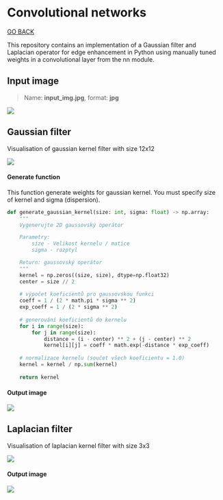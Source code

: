 # Convolutional networks

[GO BACK](https://github.com/0xMartin/UTB-FAI-programs)

This repository contains an implementation of a Gaussian filter and Laplacian operator for edge enhancement in Python using manually tuned weights in a convolutional layer from the nn module.

## Input image

> Name: __input_img.jpg__, format: __jpg__

<img src="./img/img2.png">

## Gaussian filter

Visualisation of gaussian kernel filter with size 12x12

<img src="./img/img1.png">

#### Generate function

This function generate weights for gaussian kernel. You must specify size of kernel and sigma (dispersion).

```python
def generate_gaussian_kernel(size: int, sigma: float) -> np.array:
    """
    Vygenerujte 2D gaussovský operátor

    Parametry:
        size - Velikost kernelu / matice
        sigma - rozptyl

    Return: gaussovský operátor
    """
    kernel = np.zeros((size, size), dtype=np.float32)
    center = size // 2
    
    # výpočet koeficientů pro gaussovskou funkci
    coeff = 1 / (2 * math.pi * sigma ** 2)
    exp_coeff = 1 / (2 * sigma ** 2)
    
    # generování koeficientů do kernelu
    for i in range(size):
        for j in range(size):
            distance = (i - center) ** 2 + (j - center) ** 2
            kernel[i][j] = coeff * math.exp(-distance * exp_coeff)
            
    # normalizace kernelu (součet všech koeficientu = 1.0)
    kernel = kernel / np.sum(kernel)
    
    return kernel
```

#### Output image

<img src="./img/img3.png">


## Laplacian filter

Visualisation of laplacian kernel filter with size 3x3

<img src="./img/img4.png">

#### Output image

<img src="./img/img5.png">
